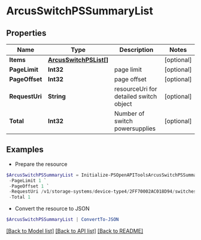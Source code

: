 # ArcusSwitchPSSummaryList
## Properties

Name | Type | Description | Notes
------------ | ------------- | ------------- | -------------
**Items** | [**ArcusSwitchPSList[]**](ArcusSwitchPSList.md) |  | [optional] 
**PageLimit** | **Int32** | page limit | [optional] 
**PageOffset** | **Int32** | page offset | [optional] 
**RequestUri** | **String** | resourceUri for detailed switch object | [optional] 
**Total** | **Int32** | Number of switch powersupplies | [optional] 

## Examples

- Prepare the resource
```powershell
$ArcusSwitchPSSummaryList = Initialize-PSOpenAPIToolsArcusSwitchPSSummaryList  -Items null `
 -PageLimit 1 `
 -PageOffset 1 `
 -RequestUri /v1/storage-systems/device-type4/2FF70002AC018D94/switches/8621946048c1cb24bdfc57e9b3b460ac/switch-ps `
 -Total 1
```

- Convert the resource to JSON
```powershell
$ArcusSwitchPSSummaryList | ConvertTo-JSON
```

[[Back to Model list]](../README.md#documentation-for-models) [[Back to API list]](../README.md#documentation-for-api-endpoints) [[Back to README]](../README.md)

